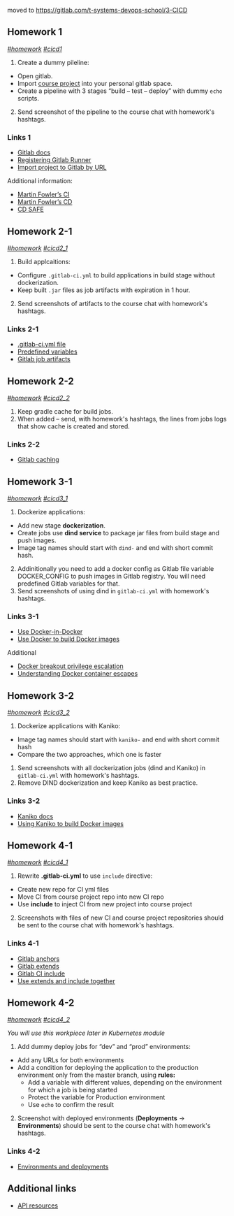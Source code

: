 moved to https://gitlab.com/t-systems-devops-school/3-CICD

## Homework 1
*[#homework]() [#cicd1]()*
1. Create a dummy pileline:
- Open gitlab.
- Import [course project](https://github.com/tdevopsschool/course-project/tree/main) into your personal gitlab space.
- Create a pipeline with 3 stages “build – test – deploy” with dummy `echo` scripts.
2. Send screenshot of the pipeline to the course chat with homework's hashtags.

### Links 1
- [Gitlab docs](https://docs.gitlab.com)
- [Registering Gitlab Runner](https://docs.gitlab.com/runner/register/index.html)
- [Import project to Gitlab by URL](https://docs.gitlab.com/ee/user/project/import/repo_by_url.html)

Additional information:
- [Martin Fowler’s CI](https://martinfowler.com/articles/continuousIntegration.html)
- [Martin Fowler’s CD](https://martinfowler.com/bliki/ContinuousDelivery.html)
- [CD SAFE](https://v46.scaledagileframework.com/continuous-delivery-pipeline)

## Homework 2-1
*[#homework]() [#cicd2_1]()*
1. Build applcaitions:
- Configure `.gitlab-ci.yml` to build applications in build stage without dockerization.
- Keep built `.jar` files as job artifacts with expiration in 1 hour.
2. Send screenshots of artifacts to the course chat with homework's hashtags.

### Links 2-1
- [.gitlab-ci.yml file](https://docs.gitlab.com/ee/ci/yaml/gitlab_ci_yaml.html)
- [Predefined variables](https://docs.gitlab.com/ee/ci/variables/predefined_variables.html)
- [Gitlab job artifacts](https://docs.gitlab.com/ee/ci/pipelines/job_artifacts.html)

## Homework 2-2
*[#homework]() [#cicd2_2]()*
1. Keep gradle cache for build jobs.
2. When added – send, with homework's hashtags, the lines from jobs logs that show cache is created and stored.

### Links 2-2
- [Gitlab caching](https://docs.gitlab.com/ee/ci/caching/)

## Homework 3-1
*[#homework]() [#cicd3_1]()*
1. Dockerize applications:
- Add new stage **dockerization**.
- Create jobs use **dind service** to package jar files from build stage and push images.
- Image tag names should start with `dind-` and end with short commit hash.
2. Addinitionally you need to add a docker config as Gitlab file variable DOCKER_CONFIG to push images in Gitlab registry. You will need predefined Gitlab variables for that.
3. Send screenshots of using dind in `gitlab-ci.yml` with homework's hashtags.

### Links 3-1
- [Use Docker-in-Docker](https://docs.gitlab.com/ee/ci/docker/using_docker_build.html)
- [Use Docker to build Docker images](https://docs.gitlab.com/ee/ci/docker/using_docker_build.html)

Additional
- [Docker breakout privilege escalation](https://book.hacktricks.xyz/linux-hardening/privilege-escalation/docker-breakout/docker-breakout-privilege-escalation)
- [Understanding Docker container escapes](https://blog.trailofbits.com/2019/07/19/understanding-docker-container-escapes)

## Homework 3-2
*[#homework]() [#cicd3_2]()*
1. Dockerize applications with Kaniko:
- Image tag names should start with `kaniko-` and end with short commit hash
- Compare the two approaches, which one is faster
1. Send screenshots with all dockerization jobs (dind and Kaniko) in `gitlab-ci.yml` with homework's hashtags.
2. Remove DIND dockerization and keep Kaniko as best practice.

### Links 3-2
- [Kaniko docs](https://github.com/GoogleContainerTools/kaniko)
- [Using Kaniko to build Docker images](https://docs.gitlab.com/ee/ci/docker/using_kaniko.html)

## Homework 4-1
*[#homework]() [#cicd4_1]()*
1. Rewrite **.gitlab-ci.yml** to use `include` directive:
- Create new repo for CI yml files
- Move CI from course project repo into new CI repo
- Use **include** to inject CI from new project into course project
2. Screenshots with files of new CI and course project repositories should be sent to the course chat with homework's hashtags.

### Links 4-1
- [Gitlab anchors](https://docs.gitlab.com/ee/ci/yaml/yaml_optimization.html#anchors)
- [Gitlab extends](https://docs.gitlab.com/ee/ci/yaml/yaml_optimization.html#use-extends-to-reuse-configuration-sections)
- [Gitlab CI include](https://docs.gitlab.com/ee/ci/yaml/includes.html)
- [Use extends and include together](https://docs.gitlab.com/ee/ci/yaml/yaml_optimization.html#use-extends-and-include-together)

## Homework 4-2
*[#homework]() [#cicd4_2]()*

*You will use this workpiece later in Kubernetes module*

1. Add dummy deploy jobs for “dev” and “prod” environments:
- Add any URLs for both environments
- Add a condition for deploying the application to the production environment only from the master branch, using **rules:**
  - Add a variable with different values, depending on the environment for which a job is being started
  - Protect the variable for Production environment
  - Use `echo` to confirm the result
2. Screenshot with deployed environments (**Deployments** -> **Environments**) should be sent to the course chat with homework's hashtags.

### Links 4-2
- [Environments and deployments](https://docs.gitlab.com/ee/ci/environments/)

## Additional links
- [API resources](https://docs.gitlab.com/ee/api/api_resources.html)
